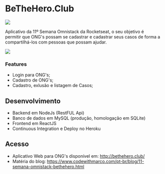 # BeTheHero.Club

![](http://bethehero.club/static/media/logo.7eea718b.svg)

Aplicativo da 11º Semana Omnistack da Rocketseat, o seu objetivo é permitir que ONG's possam se cadastrar e cadastrar seus casos de forma a compartilhá-los com pessoas que possam ajudar.

![](http://bethehero.club/banner.png)

### Features

- Login para ONG's;
- Cadastro de ONG's;
- Cadastro, exlusão e listagem de Casos;

## Desenvolvimento

- Backend em NodeJs (RestFUL Api)
- Banco de dados em MySQL (produção, homologação em SQLite)
- Frontend em ReactJS
- Continuous Integration e Deploy no Heroku

## Acesso

- Aplicativo Web para ONG's disponível em: http://bethehero.club/
- Matéria do blog: https://www.codewithmarco.com/pt-br/blog/11-semana-omnistack-bethehero.html
